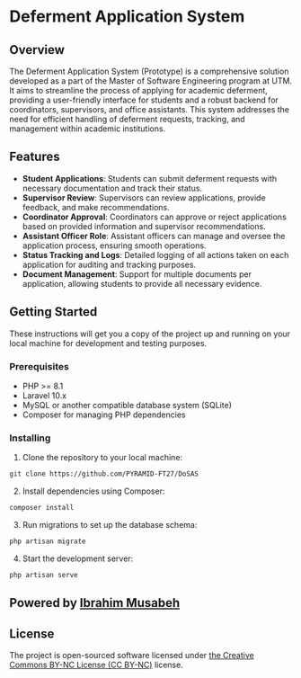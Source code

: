 # Deferment Application System

## Overview

The Deferment Application System (Prototype) is a comprehensive solution developed as a part of the Master of Software Engineering program at UTM. It aims to streamline the process of applying for academic deferment, providing a user-friendly interface for students and a robust backend for coordinators, supervisors, and office assistants. This system addresses the need for efficient handling of deferment requests, tracking, and management within academic institutions.

## Features

- **Student Applications**: Students can submit deferment requests with necessary documentation and track their status.
- **Supervisor Review**: Supervisors can review applications, provide feedback, and make recommendations.
- **Coordinator Approval**: Coordinators can approve or reject applications based on provided information and supervisor recommendations.
- **Assistant Officer Role**: Assistant officers can manage and oversee the application process, ensuring smooth operations.
- **Status Tracking and Logs**: Detailed logging of all actions taken on each application for auditing and tracking purposes.
- **Document Management**: Support for multiple documents per application, allowing students to provide all necessary evidence.

## Getting Started

These instructions will get you a copy of the project up and running on your local machine for development and testing purposes.

### Prerequisites

- PHP >= 8.1
- Laravel 10.x
- MySQL or another compatible database system (SQLite)
- Composer for managing PHP dependencies

### Installing

1. Clone the repository to your local machine:

```bash
git clone https://github.com/PYRAMID-FT27/DoSAS
```
2. Install dependencies using Composer:
```bash
composer install
```
3. Run migrations to set up the database schema:
```bash
php artisan migrate
```
4. Start the development server:
```bash
php artisan serve
```
## Powered by <a href='https://github.com/ibrahimMH13'> Ibrahim Musabeh </a>
## License
The project is open-sourced software licensed under <a href='https://creativecommons.org/licenses/by/4.0/'>the Creative Commons BY-NC License (CC BY-NC)</a> license.

